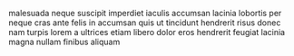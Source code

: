 malesuada neque suscipit imperdiet iaculis accumsan lacinia lobortis per neque
cras ante felis in accumsan quis ut tincidunt hendrerit risus donec nam turpis
lorem a ultrices etiam libero dolor eros hendrerit feugiat lacinia magna nullam
finibus aliquam